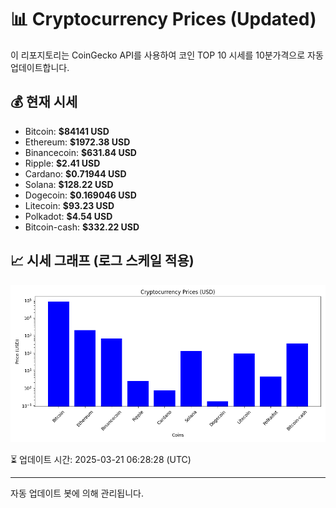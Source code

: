 
# 📊 Cryptocurrency Prices (Updated)

이 리포지토리는 CoinGecko API를 사용하여 코인 TOP 10 시세를 10분가격으로 자동 업데이트합니다.

## 💰 현재 시세
- Bitcoin: **$84141 USD**
- Ethereum: **$1972.38 USD**
- Binancecoin: **$631.84 USD**
- Ripple: **$2.41 USD**
- Cardano: **$0.71944 USD**
- Solana: **$128.22 USD**
- Dogecoin: **$0.169046 USD**
- Litecoin: **$93.23 USD**
- Polkadot: **$4.54 USD**
- Bitcoin-cash: **$332.22 USD**

## 📈 시세 그래프 (로그 스케일 적용)
![Crypto Prices](crypto_prices.png)

⏳ 업데이트 시간: 2025-03-21 06:28:28 (UTC)

---
자동 업데이트 봇에 의해 관리됩니다.
